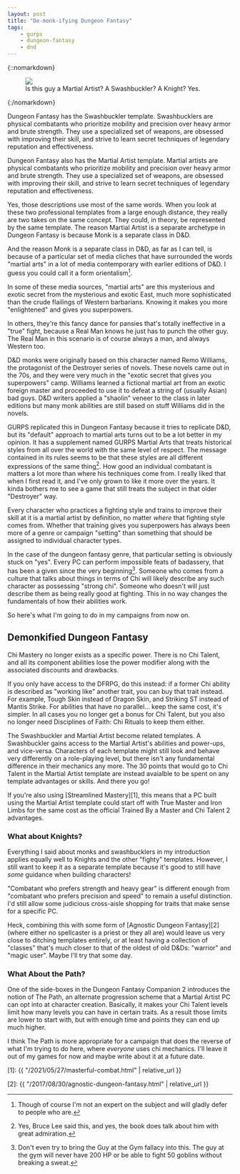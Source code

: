 ```yaml
---
layout: post
title: "De-monk-ifying Dungeon Fantasy"
tags:
    - gurps
    - dungeon-fantasy
    - dnd
---
```


{::nomarkdown}
<figure class="center">
  <img src="{{ "/assets/marching-fire.jpeg" | absolute_url }}"/>
  <figcaption>
    Is this guy a Martial Artist? A Swashbuckler? A Knight? Yes.
  </figcaption>
</figure>
{:/nomarkdown}

Dungeon Fantasy has the Swashbuckler template. Swashbucklers are physical
combatants who prioritize mobility and precision over heavy armor and brute
strength. They use a specialized set of weapons, are obsessed with improving
their skill, and strive to learn secret techniques of legendary reputation and
effectiveness.

Dungeon Fantasy also has the Martial Artist template. Martial artists are
physical combatants who prioritize mobility and precision over heavy armor and
brute strength. They use a specialized set of weapons, are obsessed with
improving their skill, and strive to learn secret techniques of legendary
reputation and effectiveness.

Yes, those descriptions use most of the same words. When you look at these two
professional templates from a large enough distance, they really are two takes
on the same concept. They could, in theory, be represented by the same
template. The reason Martial Artist is a separate archetype in Dungeon Fantasy
is because Monk is a separate class in D&D.

And the reason Monk is a separate class in D&D, as far as I can tell, is because
of a particular set of media cliches that have surrounded the words "martial
arts" in a lot of media contemporary with earlier editions of D&D. I guess you
could call it a form orientalism[^1].

In some of these media sources, "martial arts" are this mysterious and exotic
secret from the mysterious and exotic East, much more sophisticated than the
crude flailings of Western barbarians. Knowing it makes you more "enlightened"
and gives you superpowers.

In others, they're this fancy dance for pansies that's totally ineffective in a
"true" fight, because a Real Man knows he just has to punch the other guy. The
Real Man in this scenario is of course always a man, and always Western too.

D&D monks were originally based on this character named Remo Williams, the
protagonist of the Destroyer series of novels. These novels came out in the 70s,
and they were very much in the "exotic secret that gives you superpowers"
camp. Williams learned a fictional martial art from an exotic foreign master and
proceeded to use it to defeat a string of (usually Asian) bad guys. D&D writers
applied a "shaolin" veneer to the class in later editions but many monk
abilities are still based on stuff Williams did in the novels.

GURPS replicated this in Dungeon Fantasy because it tries to replicate D&D, but
its "default" approach to martial arts turns out to be a lot better in my
opinion. It has a supplement named GURPS Martial Arts that treats historical
styles from all over the world with the same level of respect. The message
contained in its rules seems to be that these styles are all different
expressions of the same thing[^2]. How good an individual combatant is matters a
lot more than where his techniques come from. I really liked that when I first
read it, and I've only grown to like it more over the years. It kinda bothers me
to see a game that still treats the subject in that older "Destroyer" way.

Every character who practices a fighting style and trains to improve their skill
at it is a martial artist by definition, no matter _where_ that fighting style
comes from. Whether that training gives you superpowers has always been more of
a genre or campaign "setting" than something that should be assigned to
individual character types.

In the case of the dungeon fantasy genre, that particular setting is obviously
stuck on "yes". Every PC can perform impossible feats of badassery, that has
been a given since the very beginning[^3]. Someone who comes from a culture that
talks about things in terms of Chi will likely describe any such character as
possessing "strong chi". Someone who doesn't will just describe them as being
really good at fighting. This in no way changes the fundamentals of how their
abilities work.

So here's what I'm going to do in my campaigns from now on.

## Demonkified Dungeon Fantasy

Chi Mastery no longer exists as a specific power. There is no Chi Talent, and
all its component abilities lose the power modifier along with the associated
discounts and drawbacks.

If you only have access to the DFRPG, do this instead: if a former Chi ability
is described as "working like" another trait, you can buy that trait
instead. For example, Tough Skin instead of Dragon Skin, and Striking ST instead
of Mantis Strike. For abilities that have no parallel... keep the same cost,
it's simpler. In all cases you no longer get a bonus for Chi Talent, but you
also no longer need Disciplines of Faith: Chi Rituals to keep them either.

The Swashbuckler and Martial Artist become related templates. A Swashbuckler
gains access to the Martial Artist's abilities and power-ups, and
vice-versa. Characters of each template might still look and behave very
differently on a role-playing level, but there isn't any fundamental difference
in their mechanics any more. The 30 points that would go to Chi Talent in the
Martial Artist template are instead avaialble to be spent on any template
advantages or skills. And there you go!

If you're also using [Streamlined Mastery][1], this means that a PC built using
the Martial Artist template could start off with True Master and Iron Limbs for
the same cost as the official Trained By a Master and Chi Talent 2 advantages.

### What about Knights?

Everything I said about monks and swashbucklers in my introduction applies
equally well to Knights and the other "fighty" templates. However, I still want
to keep it as a separate template because it's good to still have _some_
guidance when building characters!

"Combatant who prefers strength and heavy gear" is different enough from
"combatant who prefers precision and speed" to remain a useful distinction. I'd
still allow some judicious cross-aisle shopping for traits that make sense for a
specific PC.

Heck, combining this with some form of [Agnostic Dungeon Fantasy][2] (where
either no spellcaster is a priest or they all are) would leave us very close to
ditching templates entirely, or at least having a collection of "classes" that's
much closer to that of the oldest of old D&Ds: "warrior" and "magic user". Maybe
I'll try that some day.

### What About the Path?

One of the side-boxes in the Dungeon Fantasy Companion 2 introduces the notion
of The Path, an alternate progression scheme that a Martial Artist PC can opt
into at character creation. Basically, it makes your Chi Talent levels limit how
many levels you can have in certain traits. As a result those limits are lower
to start with, but with enough time and points they can end up much higher.

I think The Path is more appropriate for a campaign that does the reverse of
what I'm trying to do here, where _everyone_ uses chi mechanics. I'll leave it
out of my games for now and maybe write about it at a future date.

[^1]: Though of course I'm not an expert on the subject and will gladly defer to
    people who are.

[^2]: Yes, Bruce Lee said this, and yes, the book does talk about him with great
    admiration.

[^3]: Don't even try to bring the Guy at the Gym fallacy into this. The guy at
    the gym will never have 200 HP or be able to fight 50 goblins without
    breaking a sweat.

[1]: {{ "/2021/05/27/masterful-combat.html" | relative_url }}

[2]: {{ "/2017/08/30/agnostic-dungeon-fantasy.html" | relative_url }}
